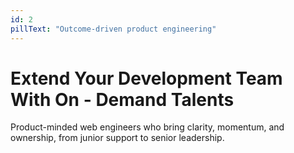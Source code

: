 ```yaml
---
id: 2
pillText: "Outcome-driven product engineering"
---
```


<h1
  class="text-[18px] leading-[22px] min-[390px]:text-[24px] min-[390px]:leading-[28px] sm:text-[32px] sm:leading-[36px] md:text-[54px] md:leading-[59.4px] font-medium tracking-tight"
>
  <span class="fadeInUp block" style="animation-delay: 100ms;">
    Extend Your Development
  <span
    class="fadeInUp block"
    style="animation-delay: 500ms;animation-fill-mode: backwards;"
  >
    Team With On - Demand Talents
  </span>
</h1>
<p
  class="font-normal text-sm leading-5 min-[390px]:text-base min-[390px]:leading-6 sm:text-lg sm:leading-7 md:text-[22px] md:leading-8 tracking-normal"
>
  <span
    class="fadeInUp"
    style="animation-delay: 900ms;animation-fill-mode: backwards;"
  >
    Product-minded web engineers who bring clarity, momentum, and ownership, from junior support to senior leadership.
  </span>
</p>
